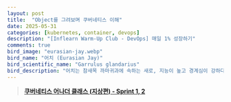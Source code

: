 ```yaml
---
layout: post
title:  "Object를 그려보며 쿠버네티스 이해"
date: 2025-05-31
categories: [kubernetes, container, devops]
description: "[Inflearn Warm-Up Club - DevOps] 매일 1% 성장하기"
comments: true
bird_image: "eurasian-jay.webp"
bird_name: "어치 (Eurasian Jay)"
bird_scientific_name: "Garrulus glandarius"
bird_description: "어치는 참새목 까마귀과에 속하는 새로, 지능이 높고 경계심이 강하다. 깃털은 화려하며, 날개에 파란색 줄무늬가 특징이다. 주로 숲이나 공원에 서식하며, 도토리를 저장해두는 습성을 가진다."
---
```


> [**쿠버네티스 어나더 클래스 (지상편) - Sprint 1, 2**](https://www.inflearn.com/course/%EC%BF%A0%EB%B2%84%EB%84%A4%ED%8B%B0%EC%8A%A4-%EC%96%B4%EB%82%98%EB%8D%94-%ED%81%B4%EB%9E%98%EC%8A%A4-%EC%A7%80%EC%83%81%ED%8E%B8-sprint1)